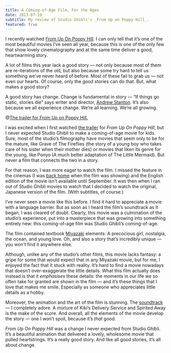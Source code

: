 ```yaml
---
title: A Coming-of-Age Film, For the Ages
date: 2013-07-19
subtitle: My review of Studio Ghibli's _From Up on Poppy Hill_.
featured: true
---
```


I recently watched [From Up On Poppy Hill](http://trailers.apple.com/trailers/independent/fromuponpoppyhill/). I can only tell that it’s one of the most beautiful movies I’ve seen all year, because this is one of the only few that show lovely cinematography and at the same time deliver a good, heartwarming story.

A lot of films this year lack a good story — not only because most of them are re-iterations of the old, but also because some try hard to tell us something we’ve never heard of before. Most of these fail to grab us — not even our hearts. Of course, only the good stories can do that. But, what makes a good story?

A good story has change. Change is fundamental in story — “If things go static, stories die” says writer and director, [Andrew Stanton](http://www.ted.com/speakers/andrew_stanton). It’s also because we all experience change. We’re all learning. We’re all growing.

@[The trailer for From Up on Poppy Hill.](https://www.youtube.com/watch?v=k-vfzhfq5JA)

I was excited when I first watched [the trailer](http://trailers.apple.com/trailers/independent/fromuponpoppyhill/) for _From Up On Poppy Hill_, but I never expected Studio Ghibli to make a coming-of-age movie for kids. Sure, most of the studio’s filmography have movies that seem only to be for the mature, like Grave of The Fireflies (the story of a young boy who takes care of his sister when their mother dies) or movies that liken its genre for the young, like Ponyo (A much better adaptation of The Little Mermaid). But never a film that connects the two in a story.

For that reason, I was more eager to watch the film. I missed the feature in the cinemas (I was [back home](http://log.mlgrto.com/post/48014540491/boarding-the-flight-back-home-was-less) when the film was showing) and the English edition of the movie isn’t available until September. It was then when I ran out of Studio Ghibli movies to watch that I decided to watch the original, Japanese version of the film. (With subtitles, of course.)

I’ve never seen a movie like this before. I find it hard to appreciate a movie with a language barrier. But as soon as I heard the film’s soundtrack as it began, I was cleared of doubt. Clearly, this movie was a culmination of the studio’s experience, put into a masterpiece that was growing into something entirely new: this coming-of-age film was Studio Ghibli’s coming-of-age.

The film contained textbook [Miyazaki](http://log.mlgrto.com/post/44211206082/miyazaki-madness) elements: A precocious girl, nostalgia, the ocean, and young love. Oh, and also a story that’s incredibly unique — you won’t find it anywhere else.

Although, unlike any of the studio’s other films, this movie lacks fantasy: a gripe for some that would expect that in any Miyazaki movie, but for me, I enjoyed the fact that it stuck with reality. It’s hard to find a movie nowadays that doesn’t over-exaggerate the little details. What this film actually does instead is that it _emphasises_ these details: the moments in our life we so often take for granted are shown in the film — and it’s these things that I love that makes me smile. Especially as someone who appreciates little details as a hobby.

Moreover, the animation and the art of the film is stunning. The [soundtrack](https://www.youtube.com/watch?v=GZWuVafxAUg&list=PLHZbLAPMeYVMUJdIRfNsepkSvyUf2-1Hu&index=3) — I completely adore. A mixture of Kiki’s Delivery Service and Spirited Away is the make of the score. And overall, all the elements of the movie develop the story — one I won’t spoil, because it’s _that_ good.

_From Up On Poppy Hill_ was a change I never expected from Studio Ghibli. It’s a beautiful animation that delivered a lovely, wholesome movie that pulled heartstrings. It’s a really good story. And like all good stories, it’s all about change.